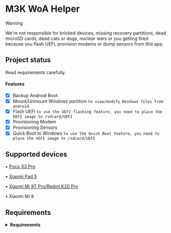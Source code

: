 # M3K WoA Helper

> [!WARNING]
> We're not responsible for bricked devices, missing recovery partitions, dead microSD cards, dead cats or dogs, nuclear wars or you getting fired because you flash UEFI, provision modems or dump sensors from this app. 

## Project status

Read requirements carefully.

#### Features
- [x] Backup Android Boot
- [x] Mount/Unmount Windows partition ```to view/modify Windows files from android```
- [x] Flash UEFI ```to use the UEFI flashing feature, you need to place the UEFI image to /sdcard/UEFI```
- [x] Provisioning Modem
- [x] Provisioning Sensors
- [x] Quick Boot to Windows ```to use the Quick Boot feature, you need to place the UEFI image to /sdcard/UEFI```

## Supported devices
• [Poco X3 Pro](https://github.com/woa-vayu/Port-Windows-11-POCO-X3-Pro/)

• [Xiaomi Pad 5](https://github.com/erdilS/Port-Windows-11-Xiaomi-Pad-5)

• [Xiaomi Mi 9T Pro/Redmi K20 Pro](https://github.com/graphiks/woa-raphael)

• Xiaomi Mi 9


## Requirements
<details> 
<summary><strong>Requirements</strong></summary>

• Android 10 and up

• Any ROM with ntfs-3g support or [ntfs-3g module](https://github.com/woa-vayu/Port-Windows-11-POCO-X3-Pro/releases/ntfsdroid) installed.

• Rooted device

• Supported device

</details>